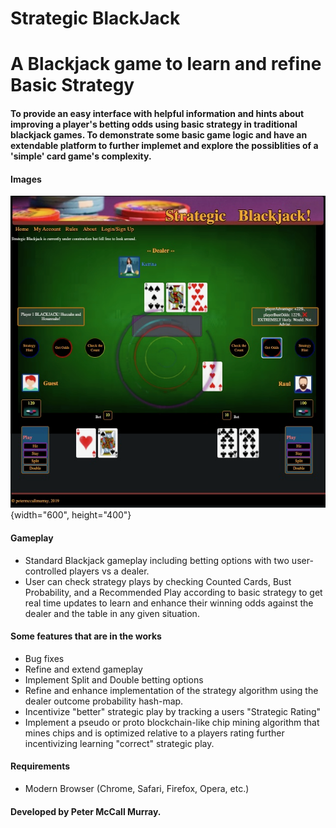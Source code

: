 # Strategic BlackJack

# A Blackjack game to learn and refine Basic Strategy

#### To provide an easy interface with helpful information and hints about improving a player's betting odds using basic strategy in traditional blackjack games. To demonstrate some basic game logic and have an extendable platform to further implemet and explore the possiblities of a 'simple' card game's complexity.


#### Images

![app Demo Blackjack Table Image](./public/assets/appDemoImage.png) {width="600", height="400"}


#### Gameplay

 * Standard Blackjack gameplay including betting options with two user-controlled players vs a dealer.
 * User can check strategy plays by checking Counted Cards, Bust Probability, and a Recommended Play according to basic strategy to get real time updates to learn and enhance their winning odds against the dealer and the table in any given situation.


#### Some features that are in the works

* Bug fixes
* Refine and extend gameplay
* Implement Split and Double betting options
* Refine and enhance implementation of the strategy algorithm using the dealer outcome probability hash-map.
* Incentivize "better" strategic play by tracking a users "Strategic Rating"
* Implement a pseudo or proto blockchain-like chip mining algorithm that mines chips and is optimized relative to a players rating further incentivizing learning "correct" strategic play.


#### Requirements
* Modern Browser (Chrome, Safari, Firefox, Opera, etc.)


#### Developed by Peter McCall Murray.












